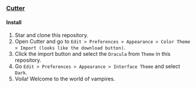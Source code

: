 ### [Cutter](https://cutter.re/)

#### Install

1. Star and clone this repository.
2. Open Cutter and go to `Edit > Preferences > Appearance > Color Theme > Import (looks like the download button)`.
3. Click the import button and select the `Dracula` from `Theme` in this repository.
4. Go `Edit > Preferences > Appearance > Interface Theme` and select `Dark`.
5. Voila! Welcome to the world of vampires.
